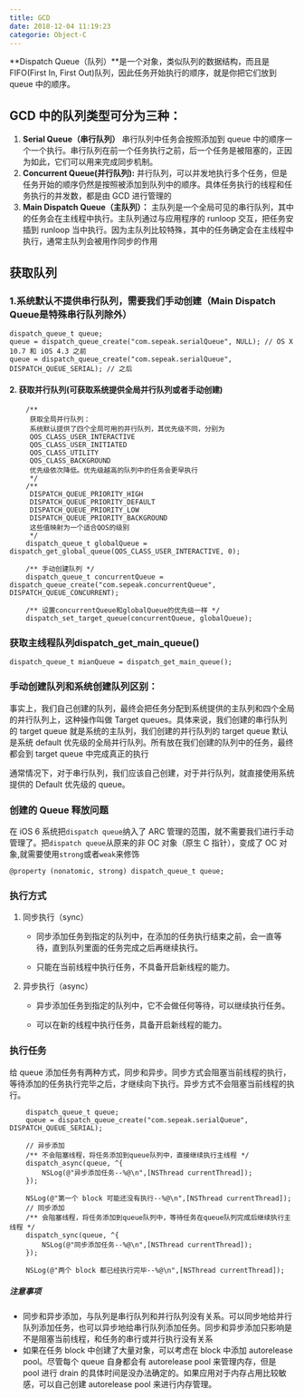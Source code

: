 ```yaml
---
title: GCD
date: 2018-12-04 11:19:23
categorie: Object-C
---
```

**Dispatch Queue（队列）**是一个对象，类似队列的数据结构，而且是 FIFO(First In, First Out)队列，因此任务开始执行的顺序，就是你把它们放到 queue 中的顺序。

## GCD 中的队列类型可分为三种：

1. **Serial Queue（串行队列）** 串行队列中任务会按照添加到 queue 中的顺序一个一个执行。串行队列在前一个任务执行之前，后一个任务是被阻塞的，正因为如此，它们可以用来完成同步机制。
2. **Concurrent Queue(并行队列):** 并行队列，可以并发地执行多个任务，但是任务开始的顺序仍然是按照被添加到队列中的顺序。具体任务执行的线程和任务执行的并发数，都是由 GCD 进行管理的
3. **Main Dispatch Queue（主队列）：** 主队列是一个全局可见的串行队列，其中的任务会在主线程中执行。主队列通过与应用程序的 runloop 交互，把任务安插到 runloop 当中执行。因为主队列比较特殊，其中的任务确定会在主线程中执行，通常主队列会被用作同步的作用<!--more-->
	
## 获取队列
### 1.系统默认不提供串行队列，需要我们手动创建（**Main Dispatch Queue**是特殊串行队列除外）

~~~objc
dispatch_queue_t queue;
queue = dispatch_queue_create("com.sepeak.serialQueue", NULL); // OS X 10.7 和 iOS 4.3 之前
queue = dispatch_queue_create("com.sepeak.serialQueue",  DISPATCH_QUEUE_SERIAL); // 之后
~~~
 
#### 2. 获取并行队列(可获取系统提供全局并行队列或者手动创建)

~~~objc
    /**
     获取全局并行队列：
     系统默认提供了四个全局可用的并行队列，其优先级不同，分别为
     QOS_CLASS_USER_INTERACTIVE
     QOS_CLASS_USER_INITIATED
     QOS_CLASS_UTILITY
     QOS_CLASS_BACKGROUND
     优先级依次降低。优先级越高的队列中的任务会更早执行
     */
    /**
     DISPATCH_QUEUE_PRIORITY_HIGH
     DISPATCH_QUEUE_PRIORITY_DEFAULT
     DISPATCH_QUEUE_PRIORITY_LOW
     DISPATCH_QUEUE_PRIORITY_BACKGROUND
     这些值映射为一个适合QOS的级别
     */
    dispatch_queue_t globalQueue = dispatch_get_global_queue(QOS_CLASS_USER_INTERACTIVE, 0);
    
    /** 手动创建队列 */
    dispatch_queue_t concurrentQueue = dispatch_queue_create("com.sepeak.concurrentQueue", DISPATCH_QUEUE_CONCURRENT);
    
    /** 设置concurrentQueue和globalQueue的优先级一样 */
    dispatch_set_target_queue(concurrentQueue, globalQueue);
~~~
### 获取主线程队列dispatch_get_main_queue()
~~~objc
dispatch_queue_t mianQueue = dispatch_get_main_queue();
~~~
### 手动创建队列和系统创建队列区别：
事实上，我们自己创建的队列，最终会把任务分配到系统提供的主队列和四个全局的并行队列上，这种操作叫做 Target queues。具体来说，我们创建的串行队列的 target queue 就是系统的主队列，我们创建的并行队列的 target queue 默认是系统 default 优先级的全局并行队列。所有放在我们创建的队列中的任务，最终都会到 target queue 中完成真正的执行

通常情况下，对于串行队列，我们应该自己创建，对于并行队列，就直接使用系统提供的 Default 优先级的 queue。

### 创建的 Queue 释放问题
在 iOS 6 系统把`dispatch queue`纳入了 ARC 管理的范围，就不需要我们进行手动管理了。把`dispatch queue`从原来的非 OC 对象（原生 C 指针），变成了 OC 对象,就需要使用`strong`或者`weak`来修饰

~~~objc
@property (nonatomic, strong) dispatch_queue_t queue;
~~~
### 执行方式
1. 同步执行（sync）
	* 同步添加任务到指定的队列中，在添加的任务执行结束之前，会一直等待，直到队列里面的任务完成之后再继续执行。
	
	* 只能在当前线程中执行任务，不具备开启新线程的能力。

2. 异步执行（async）
	* 异步添加任务到指定的队列中，它不会做任何等待，可以继续执行任务。
	
	* 可以在新的线程中执行任务，具备开启新线程的能力。

### 执行任务
给 queue 添加任务有两种方式，同步和异步。同步方式会阻塞当前线程的执行，等待添加的任务执行完毕之后，才继续向下执行。异步方式不会阻塞当前线程的执行。

~~~objc
    dispatch_queue_t queue;
    queue = dispatch_queue_create("com.sepeak.serialQueue",  DISPATCH_QUEUE_SERIAL);
    
    // 异步添加
    /** 不会阻塞线程，将任务添加到queue队列中，直接继续执行主线程 */
    dispatch_async(queue, ^{
        NSLog(@"异步添加任务--%@\n",[NSThread currentThread]);
    });
    
    NSLog(@"第一个 block 可能还没有执行--%@\n",[NSThread currentThread]);
    // 同步添加
    /** 会阻塞线程，将任务添加到queue队列中，等待任务在queue队列完成后继续执行主线程 */
    dispatch_sync(queue, ^{
        NSLog(@"同步添加任务--%@\n",[NSThread currentThread]);
    });
    
    NSLog(@"两个 block 都已经执行完毕--%@\n",[NSThread currentThread]);
~~~
##### 注意事项
* 同步和异步添加，与队列是串行队列和并行队列没有关系。可以同步地给并行队列添加任务，也可以异步地给串行队列添加任务。同步和异步添加只影响是不是阻塞当前线程，和任务的串行或并行执行没有关系
* 如果在任务 block 中创建了大量对象，可以考虑在 block 中添加 autorelease pool。尽管每个 queue 自身都会有 autorelease pool 来管理内存，但是 pool 进行 drain 的具体时间是没办法确定的。如果应用对于内存占用比较敏感，可以自己创建 autorelease pool 来进行内存管理。


